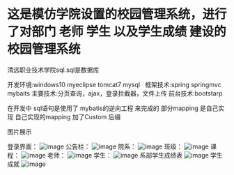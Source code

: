 # 这是模仿学院设置的校园管理系统，进行了对部门 老师 学生 以及学生成绩 建设的校园管理系统

清远职业技术学院sql.sql是数据库

开发环境:windows10 myeclipse tomcat7 mysql  
框架技术:spring springmvc mybaits
主要技术:分页查询，ajax，登录拦截器，文件上传 
前台技术:bootstarp

在开发中 sql语句是使用了 mybatis的逆向工程 来完成的 部分mapping 是自己实现 自己实现的mapping 加了Custom 后缀

图片展示

登录界面：
![image](https://github.com/fzgood/qyptimg/blob/master/denglu.png)
公告栏：
![image](https://github.com/fzgood/qyptimg/blob/master/gonggao.png)
院系：
![image](https://github.com/fzgood/qyptimg/blob/master/yuanxi.png)
班级：
![image](https://github.com/fzgood/qyptimg/blob/master/banji.png)
课程：
![image](https://github.com/fzgood/qyptimg/blob/master/kecheng.png)
老师：
![image](https://github.com/fzgood/qyptimg/blob/master/laoshi.png)
学生：
![image](https://github.com/fzgood/qyptimg/blob/master/xuesheng.png)
系部学生成绩表 
![image](https://github.com/fzgood/qyptimg/blob/master/xbchengji.png)
学生成就
![image](https://github.com/fzgood/qyptimg/blob/master/xueshengcj.png)
